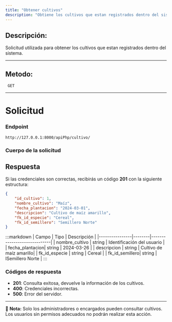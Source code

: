 ```yaml
---
title: "Obtener cultivos"
description: "Obtiene los cultivos que estan registrados dentro del sistema."
---
```



## Descripción:
Solicitud utilizada para obtener los cultivos que estan registrados dentro del sistema.

---


## Metodo: 
```
 GET
```
---


# **Solicitud**

### **Endpoint**
```
http://127.0.0.1:8000/apiPhp/cultivo/
```

### **Cuerpo de la solicitud**

## **Respuesta**

Si las credenciales son correctas, recibirás un código **201** con la siguiente estructura:

```json
{
    "id_cultivo": 1,
    "nombre_cultivo": "Maíz",
    "fecha_plantacion": "2024-03-01",
    "descripcion": "Cultivo de maíz amarillo",
    "fk_id_especie": "Cereal",
    "fk_id_semillero": "Semillero Norte"
}
```

:::markdown
| Campo           | Tipo   | Descripción                |
|----------------|--------|-----------------------------|
| nombre_cultivo | string | Identificación del usuario  |
| fecha_plantacion| string | 2024-03-26     |
| descripcion    | string | Cultivo de maíz amarillo|
| fk_id_especie  | string | Cereal  |
| fk_id_semillero| string | ISemillero Norte   |
:::


### **Códigos de respuesta**
- **201**: Consulta exitosa, devuelve la información de los cultivos.
- **400**: Credenciales incorrectas.
- **500**: Error del servidor.

---

📄 **Nota:** Solo los administradores o encargados pueden consultar cultivos. Los usuarios sin permisos adecuados no podrán realizar esta acción.



